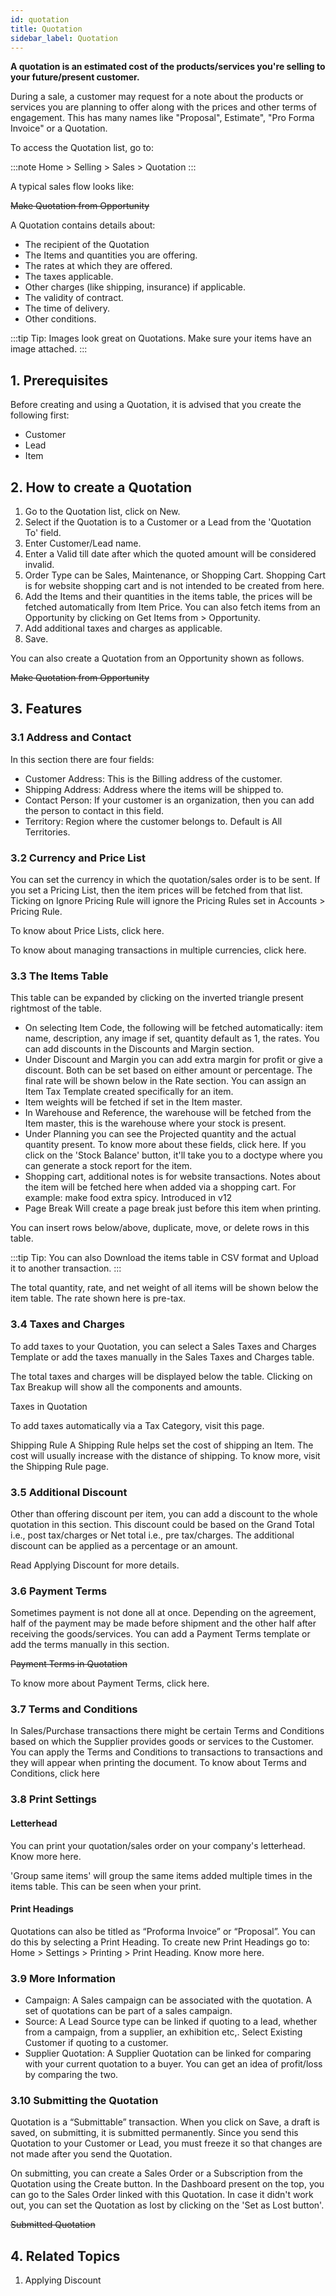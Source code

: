 ```yaml
---
id: quotation
title: Quotation
sidebar_label: Quotation
---
```


**A quotation is an estimated cost of the products/services you're selling to your future/present customer.**

During a sale, a customer may request for a note about the products or services you are planning to offer along with the prices and other terms of engagement. This has many names like "Proposal", Estimate", "Pro Forma Invoice" or a Quotation.

To access the Quotation list, go to:

:::note
Home > Selling > Sales > Quotation
:::

A typical sales flow looks like:

~~Make Quotation from Opportunity~~

A Quotation contains details about:

- The recipient of the Quotation
- The Items and quantities you are offering.
- The rates at which they are offered.
- The taxes applicable.
- Other charges (like shipping, insurance) if applicable.
- The validity of contract.
- The time of delivery.
- Other conditions.

:::tip
Tip: Images look great on Quotations. Make sure your items have an image attached.
:::

## 1. Prerequisites

Before creating and using a Quotation, it is advised that you create the following first:

- Customer
- Lead
- Item

## 2. How to create a Quotation

1. Go to the Quotation list, click on New.
1. Select if the Quotation is to a Customer or a Lead from the 'Quotation To' field.
1. Enter Customer/Lead name.
1. Enter a Valid till date after which the quoted amount will be considered invalid.
1. Order Type can be Sales, Maintenance, or Shopping Cart. Shopping Cart is for website shopping cart and is not intended to be created from here.
1. Add the Items and their quantities in the items table, the prices will be fetched automatically from Item Price. You can also fetch items from an Opportunity by clicking on Get Items from > Opportunity.
1. Add additional taxes and charges as applicable.
1. Save.

You can also create a Quotation from an Opportunity shown as follows.

~~Make Quotation from Opportunity~~

## 3. Features

### 3.1 Address and Contact

In this section there are four fields:

- Customer Address: This is the Billing address of the customer.
- Shipping Address: Address where the items will be shipped to.
- Contact Person: If your customer is an organization, then you can add the person to contact in this field.
- Territory: Region where the customer belongs to. Default is All Territories.

### 3.2 Currency and Price List

You can set the currency in which the quotation/sales order is to be sent. If you set a Pricing List, then the item prices will be fetched from that list. Ticking on Ignore Pricing Rule will ignore the Pricing Rules set in Accounts > Pricing Rule.

To know about Price Lists, click here.

To know about managing transactions in multiple currencies, click here.

### 3.3 The Items Table

This table can be expanded by clicking on the inverted triangle present rightmost of the table.

- On selecting Item Code, the following will be fetched automatically: item name, description, any image if set, quantity default as 1, the rates. You can add discounts in the Discounts and Margin section.
- Under Discount and Margin you can add extra margin for profit or give a discount. Both can be set based on either amount or percentage. The final rate will be shown below in the Rate section. You can assign an Item Tax Template created specifically for an item.
- Item weights will be fetched if set in the Item master.
- In Warehouse and Reference, the warehouse will be fetched from the Item master, this is the warehouse where your stock is present.
- Under Planning you can see the Projected quantity and the actual quantity present. To know more about these fields, click here. If you click on the 'Stock Balance' button, it'll take you to a doctype where you can generate a stock report for the item.
- Shopping cart, additional notes is for website transactions. Notes about the item will be fetched here when added via a shopping cart. For example: make food extra spicy. Introduced in v12
- Page Break Will create a page break just before this item when printing.

You can insert rows below/above, duplicate, move, or delete rows in this table.

:::tip
Tip: You can also Download the items table in CSV format and Upload it to another transaction.
:::

The total quantity, rate, and net weight of all items will be shown below the item table. The rate shown here is pre-tax.

### 3.4 Taxes and Charges

To add taxes to your Quotation, you can select a Sales Taxes and Charges Template or add the taxes manually in the Sales Taxes and Charges table.

The total taxes and charges will be displayed below the table. Clicking on Tax Breakup will show all the components and amounts.

Taxes in Quotation

To add taxes automatically via a Tax Category, visit this page.

Shipping Rule
A Shipping Rule helps set the cost of shipping an Item. The cost will usually increase with the distance of shipping. To know more, visit the Shipping Rule page.

### 3.5 Additional Discount

Other than offering discount per item, you can add a discount to the whole quotation in this section. This discount could be based on the Grand Total i.e., post tax/charges or Net total i.e., pre tax/charges. The additional discount can be applied as a percentage or an amount.

Read Applying Discount for more details.

### 3.6 Payment Terms

Sometimes payment is not done all at once. Depending on the agreement, half of the payment may be made before shipment and the other half after receiving the goods/services. You can add a Payment Terms template or add the terms manually in this section.

~~Payment Terms in Quotation~~

To know more about Payment Terms, click here.

### 3.7 Terms and Conditions

In Sales/Purchase transactions there might be certain Terms and Conditions based on which the Supplier provides goods or services to the Customer. You can apply the Terms and Conditions to transactions to transactions and they will appear when printing the document. To know about Terms and Conditions, click here

### 3.8 Print Settings

#### Letterhead

You can print your quotation/sales order on your company's letterhead. Know more here.

'Group same items' will group the same items added multiple times in the items table. This can be seen when your print.

#### Print Headings

Quotations can also be titled as “Proforma Invoice” or “Proposal”. You can do this by selecting a Print Heading. To create new Print Headings go to: Home > Settings > Printing > Print Heading. Know more here.

### 3.9 More Information

- Campaign: A Sales campaign can be associated with the quotation. A set of quotations can be part of a sales campaign.
- Source: A Lead Source type can be linked if quoting to a lead, whether from a campaign, from a supplier, an exhibition etc,. Select Existing Customer if quoting to a customer.
- Supplier Quotation: A Supplier Quotation can be linked for comparing with your current quotation to a buyer. You can get an idea of profit/loss by comparing the two.

### 3.10 Submitting the Quotation

Quotation is a “Submittable” transaction. When you click on Save, a draft is saved, on submitting, it is submitted permanently. Since you send this Quotation to your Customer or Lead, you must freeze it so that changes are not made after you send the Quotation.

On submitting, you can create a Sales Order or a Subscription from the Quotation using the Create button. In the Dashboard present on the top, you can go to the Sales Order linked with this Quotation. In case it didn't work out, you can set the Quotation as lost by clicking on the 'Set as Lost button'.

~~Submitted Quotation~~

## 4. Related Topics

1. Applying Discount
